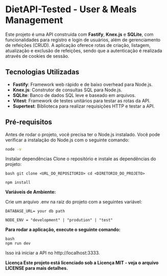 # DietAPI-Tested - User & Meals Management

Este projeto é uma API construída com **Fastify**, **Knex.js** e **SQLite**, com funcionalidades para registro e login de usuários, além de gerenciamento de refeições (CRUD). A aplicação oferece rotas de criação, listagem, atualização e exclusão de refeições, sendo que a autenticação é realizada através de cookies de sessão.

## Tecnologias Utilizadas

- **Fastify**: Framework web rápido e de baixo overhead para Node.js.
- **Knex.js**: Construtor de consultas SQL para Node.js.
- **SQLite**: Banco de dados SQL leve e baseado em arquivos.
- **Vitest**: Framework de testes unitários para testar as rotas da API.
- **Supertest**: Biblioteca para realizar requisições HTTP e testar a API.

## Pré-requisitos

Antes de rodar o projeto, você precisa ter o Node.js instalado. Você pode verificar a instalação do Node.js com o seguinte comando:

```bash
node -v
```
Instalar dependências
Clone o repositório e instale as dependências do projeto:

```
bash git clone <URL_DO_REPOSITORIO> cd <DIRETORIO_DO_PROJETO>

npm install
```
**Variáveis de Ambiente:**

Crie um arquivo .env na raiz do projeto com a seguintes variável:

```
DATABASE_URL= your db path

NODE_ENV = "development" | "prodution" | "test"
```

**Para rodar a aplicação, execute o seguinte comando:**

```
bash
npm run dev
```
Isso irá iniciar a API no http://localhost:3333.


**Licença
Este projeto está licenciado sob a Licença MIT - veja o arquivo LICENSE para mais detalhes.**

